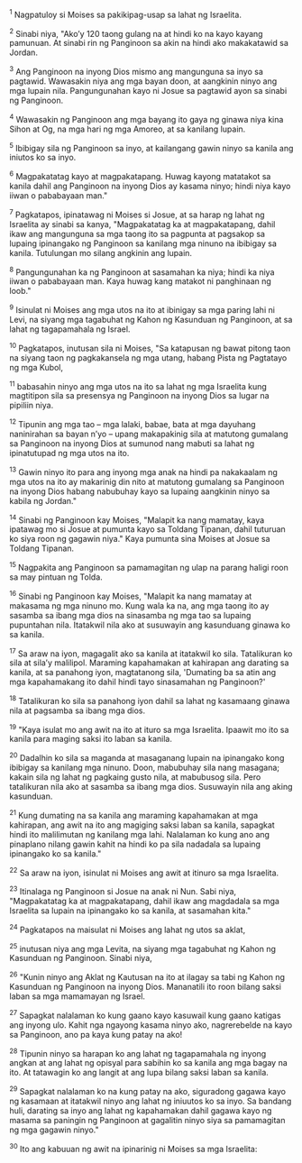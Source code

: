 <sup>1</sup>
Nagpatuloy si Moises sa pakikipag-usap sa lahat ng Israelita. 

<sup>2</sup>
Sinabi niya, "Akoʼy 120 taong gulang na at hindi ko na kayo kayang pamunuan. At sinabi rin ng Panginoon sa akin na hindi ako makakatawid sa Jordan. 

<sup>3</sup>
Ang Panginoon na inyong Dios mismo ang mangunguna sa inyo sa pagtawid. Wawasakin niya ang mga bayan doon, at aangkinin ninyo ang mga lupain nila. Pangungunahan kayo ni Josue sa pagtawid ayon sa sinabi ng Panginoon. 

<sup>4</sup>
Wawasakin ng Panginoon ang mga bayang ito gaya ng ginawa niya kina Sihon at Og, na mga hari ng mga Amoreo, at sa kanilang lupain. 

<sup>5</sup>
Ibibigay sila ng Panginoon sa inyo, at kailangang gawin ninyo sa kanila ang iniutos ko sa inyo. 

<sup>6</sup>
Magpakatatag kayo at magpakatapang. Huwag kayong matatakot sa kanila dahil ang Panginoon na inyong Dios ay kasama ninyo; hindi niya kayo iiwan o pababayaan man." 

<sup>7</sup>
Pagkatapos, ipinatawag ni Moises si Josue, at sa harap ng lahat ng Israelita ay sinabi sa kanya, "Magpakatatag ka at magpakatapang, dahil ikaw ang mangunguna sa mga taong ito sa pagpunta at pagsakop sa lupaing ipinangako ng Panginoon sa kanilang mga ninuno na ibibigay sa kanila. Tutulungan mo silang angkinin ang lupain. 

<sup>8</sup>
Pangungunahan ka ng Panginoon at sasamahan ka niya; hindi ka niya iiwan o pababayaan man. Kaya huwag kang matakot ni panghinaan ng loob." 

<sup>9</sup>
Isinulat ni Moises ang mga utos na ito at ibinigay sa mga paring lahi ni Levi, na siyang mga tagabuhat ng Kahon ng Kasunduan ng Panginoon, at sa lahat ng tagapamahala ng Israel. 

<sup>10</sup>
Pagkatapos, inutusan sila ni Moises, "Sa katapusan ng bawat pitong taon na siyang taon ng pagkakansela ng mga utang, habang Pista ng Pagtatayo ng mga Kubol, 

<sup>11</sup>
babasahin ninyo ang mga utos na ito sa lahat ng mga Israelita kung magtitipon sila sa presensya ng Panginoon na inyong Dios sa lugar na pipiliin niya. 

<sup>12</sup>
Tipunin ang mga tao – mga lalaki, babae, bata at mga dayuhang naninirahan sa bayan nʼyo – upang makapakinig sila at matutong gumalang sa Panginoon na inyong Dios at sumunod nang mabuti sa lahat ng ipinatutupad ng mga utos na ito. 

<sup>13</sup>
Gawin ninyo ito para ang inyong mga anak na hindi pa nakakaalam ng mga utos na ito ay makarinig din nito at matutong gumalang sa Panginoon na inyong Dios habang nabubuhay kayo sa lupaing aangkinin ninyo sa kabila ng Jordan." 

<sup>14</sup>
Sinabi ng Panginoon kay Moises, "Malapit ka nang mamatay, kaya ipatawag mo si Josue at pumunta kayo sa Toldang Tipanan, dahil tuturuan ko siya roon ng gagawin niya." Kaya pumunta sina Moises at Josue sa Toldang Tipanan. 

<sup>15</sup>
Nagpakita ang Panginoon sa pamamagitan ng ulap na parang haligi roon sa may pintuan ng Tolda. 

<sup>16</sup>
Sinabi ng Panginoon kay Moises, "Malapit ka nang mamatay at makasama ng mga ninuno mo. Kung wala ka na, ang mga taong ito ay sasamba sa ibang mga dios na sinasamba ng mga tao sa lupaing pupuntahan nila. Itatakwil nila ako at susuwayin ang kasunduang ginawa ko sa kanila. 

<sup>17</sup>
Sa araw na iyon, magagalit ako sa kanila at itatakwil ko sila. Tatalikuran ko sila at silaʼy malilipol. Maraming kapahamakan at kahirapan ang darating sa kanila, at sa panahong iyon, magtatanong sila, 'Dumating ba sa atin ang mga kapahamakang ito dahil hindi tayo sinasamahan ng Panginoon?' 

<sup>18</sup>
Tatalikuran ko sila sa panahong iyon dahil sa lahat ng kasamaang ginawa nila at pagsamba sa ibang mga dios. 

<sup>19</sup>
"Kaya isulat mo ang awit na ito at ituro sa mga Israelita. Ipaawit mo ito sa kanila para maging saksi ito laban sa kanila. 

<sup>20</sup>
Dadalhin ko sila sa maganda at masaganang lupain na ipinangako kong ibibigay sa kanilang mga ninuno. Doon, mabubuhay sila nang masagana; kakain sila ng lahat ng pagkaing gusto nila, at mabubusog sila. Pero tatalikuran nila ako at sasamba sa ibang mga dios. Susuwayin nila ang aking kasunduan. 

<sup>21</sup>
Kung dumating na sa kanila ang maraming kapahamakan at mga kahirapan, ang awit na ito ang magiging saksi laban sa kanila, sapagkat hindi ito malilimutan ng kanilang mga lahi. Nalalaman ko kung ano ang pinaplano nilang gawin kahit na hindi ko pa sila nadadala sa lupaing ipinangako ko sa kanila." 

<sup>22</sup>
Sa araw na iyon, isinulat ni Moises ang awit at itinuro sa mga Israelita. 

<sup>23</sup>
Itinalaga ng Panginoon si Josue na anak ni Nun. Sabi niya, "Magpakatatag ka at magpakatapang, dahil ikaw ang magdadala sa mga Israelita sa lupain na ipinangako ko sa kanila, at sasamahan kita." 

<sup>24</sup>
Pagkatapos na maisulat ni Moises ang lahat ng utos sa aklat, 

<sup>25</sup>
inutusan niya ang mga Levita, na siyang mga tagabuhat ng Kahon ng Kasunduan ng Panginoon. Sinabi niya, 

<sup>26</sup>
"Kunin ninyo ang Aklat ng Kautusan na ito at ilagay sa tabi ng Kahon ng Kasunduan ng Panginoon na inyong Dios. Mananatili ito roon bilang saksi laban sa mga mamamayan ng Israel. 

<sup>27</sup>
Sapagkat nalalaman ko kung gaano kayo kasuwail kung gaano katigas ang inyong ulo. Kahit nga ngayong kasama ninyo ako, nagrerebelde na kayo sa Panginoon, ano pa kaya kung patay na ako! 

<sup>28</sup>
Tipunin ninyo sa harapan ko ang lahat ng tagapamahala ng inyong angkan at ang lahat ng opisyal para sabihin ko sa kanila ang mga bagay na ito. At tatawagin ko ang langit at ang lupa bilang saksi laban sa kanila. 

<sup>29</sup>
Sapagkat nalalaman ko na kung patay na ako, siguradong gagawa kayo ng kasamaan at itatakwil ninyo ang lahat ng iniuutos ko sa inyo. Sa bandang huli, darating sa inyo ang lahat ng kapahamakan dahil gagawa kayo ng masama sa paningin ng Panginoon at gagalitin ninyo siya sa pamamagitan ng mga gagawin ninyo." 

<sup>30</sup>
Ito ang kabuuan ng awit na ipinarinig ni Moises sa mga Israelita: